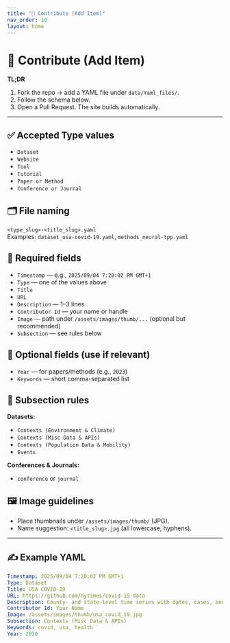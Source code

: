 ```yaml
---
title: "🤝 Contribute (Add Item)"
nav_order: 10
layout: home
---
```


# 🤝 Contribute (Add Item)

**TL;DR**
1) Fork the repo → add a YAML file under `data/Yaml_files/`.  
2) Follow the schema below.  
3) Open a Pull Request. The site builds automatically.

---

## ✅ Accepted **Type** values
- `Dataset`
- `Website`
- `Tool`
- `Tutorial`
- `Paper or Method`
- `Conference or Journal`

## 🗂️ File naming
`<type_slug>-<title_slug>.yaml`  
Examples: `dataset_usa-covid-19.yaml`, `methods_neural-tpp.yaml`

## 🧱 Required fields
- `Timestamp` — e.g., `2025/09/04 7:20:02 PM GMT+1`
- `Type` — one of the values above
- `Title`
- `URL`
- `Description` — 1–3 lines
- `Contributor Id` — your name or handle
- `Image` — path under `/assets/images/thumb/...` (optional but recommended)
- `Subsection` — see rules below

## 🧪 Optional fields (use if relevant)
- `Year` — for papers/methods (e.g., `2023`)
- `Keywords` — short comma-separated list

## 🧭 Subsection rules
**Datasets:**  
- `Contexts (Environment & Climate)`  
- `Contexts (Misc Data & APIs)`  
- `Contexts (Population Data & Mobility)`  
- `Events`  

**Conferences & Journals:**  
- `conference` or `journal`

## 🖼 Image guidelines
- Place thumbnails under `/assets/images/thumb/` (JPG).  
- Name suggestion: `<title_slug>.jpg` (all lowercase, hyphens).

---

## ✍️ Example YAML

```yaml
Timestamp: 2025/09/04 7:20:02 PM GMT+1
Type: Dataset
Title: USA COVID-19
URL: https://github.com/nytimes/covid-19-data
Description: County- and state-level time series with dates, cases, and deaths.
Contributor Id: Your Name
Image: /assets/images/thumb/usa_covid_19.jpg
Subsection: Contexts (Misc Data & APIs)
Keywords: covid, usa, health
Year: 2020
